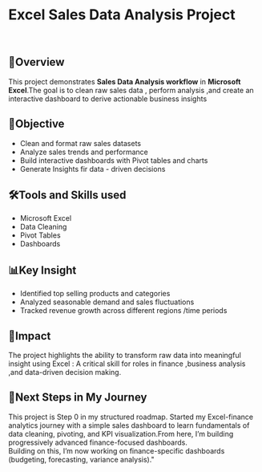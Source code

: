 <h1>Excel  Sales Data Analysis Project</h1><BR>
<H2>📌Overview</H2>
<p>This project demonstrates <b>Sales Data Analysis workflow</b> in <b> Microsoft Excel</b>.The goal is to clean raw sales data , perform analysis 
,and create an interactive dashboard to derive actionable business insights</p>
<H2>🎯Objective</H2>
<ul><li>Clean and format raw sales datasets </li>
<li>Analyze sales trends and performance</li>
<li>Build interactive dashboards with Pivot tables and charts</li>
<li> Generate Insights fir data - driven decisions</li></ul>
<H2>🛠Tools and Skills used</H2>
<ul><li>Microsoft Excel</li>
<li>Data Cleaning </li>
<li>Pivot Tables</li>
<li>Dashboards</li></ul>
<H2>📊Key Insight</H2>
<ul><li>Identified top selling products and categories </li>
<li> Analyzed seasonable demand and sales fluctuations </li>
<li>Tracked revenue growth across different regions /time periods</li></ul>
<H2>🚀Impact</H2>
<p>The project highlights the ability to transform raw data into meaningful insight using Excel : A critical skill for roles in finance ,business
analysis ,and data-driven decision making.</p>
<h2>📍Next Steps in My Journey</h2>
<p>This project is Step 0 in my structured roadmap. Started my Excel-finance analytics journey with a simple sales dashboard to learn fundamentals of data cleaning, pivoting, and KPI visualization.From here, I’m building progressively advanced finance-focused dashboards.<br>Building on this, I’m now working on finance-specific dashboards (budgeting, forecasting, variance analysis)."
 </p>

